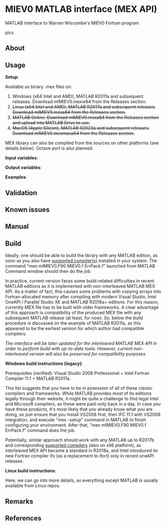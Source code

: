 # MIEV0 MATLAB interface (MEX API)
MATLAB interface to Warren Wiscombe's MIEV0 Fortran program

pics

## About

## Usage
**Setup**:

Available as binary .mex files on:
1. Windows (x64 Intel and AMD), MATLAB R2011a and subsequent releases. Download mlMIEV0.mexw64 from the Releases section.
2. ~~Linux (x64 Intel and AMD), MATLAB R2017a and subsequent releases. Download mlMIEV0.mexa64 from the Releases section.~~
3. ~~MATLAB Online. Download mlMIEV0.mexa64 from the Releases section and upload into MATLAB Drive to use.~~
4. ~~MacOS (Apple Silicon), MATLAB R2023a and subsequent releases. Download mlMIEV0.mexmaca64 from the Releases section.~~

MEX library can also be compiled from the sources on other platforms (see details below). Octave port is also planned.

**Input variables**:

**Output variables**:

**Examples**:

## Validation

## Known issues

## Manual

## Build
Ideally, one should be able to build the library with any MATLAB edition, as soon as you also have [supported compiler(s)](https://www.mathworks.com/support/requirements/previous-releases.html) installed in your system. The command "mex mlMIEV0.F90 MIEV0.f ErrPack.f" launched from MATLAB Command window should then do the job.

In practice, current version faces some build-related difficulties in recent MATLAB editions as it is implemented with non-interleaved MATLAB MEX API. As a matter of fact, this causes some problems with copying arrays into Fortran-allocated memory after compiling with modern Visual Studio, Intel OneAPI / Parallel Studio XE and MATLAB R2018a+ editions. For this reason, currently MEX file has to be built with older frameworks. A clear advantage of this approach is compatibility of the produced MEX file with any subsequent MATLAB release (at least, for now). So, below the build procedure is discussed on the example of MATLAB R2011a, as this appeared to be the earliest version for which author had compatible compilers. 

_The interface will be later updated for the interleaved MATLAB MEX API in order to perform build with up-to-date tools. However, current non-interleaved version will also be preserved for compatibility purposes._

**Windows build instructions (legacy)**:

Prerequisites (verified): Visual Studio 2008 Professional + Intel Fortran Compiler 11.1 + MATLAB R2011a. 

This list suggests that you have to be in posession of all of these classic compilers and frameworks. While MATLAB provides most of its editions legally through their website, it might be quite a challenge to find legal Intel and Microsoft compilers, as these were paid-only back in a day. In case you have these products, it's most likely that you already know what you are doing, so just ensure that you install VS2008 first, then IFC 11.1 with VS2008 integration, and execute "mex -setup" command in MATLAB to finish configuring your environment. After that, "mex mlMIEV0.F90 MIEV0.f ErrPack.f" command does the job.

Potentially, similar approach should work with any MATLAB up to R2017b  and corresponding [supported compilers](https://www.mathworks.com/support/requirements/previous-releases.html) (also on x86 platform), as interleaved MEX API became a standard in R2018a, and Intel introduced its new Fortran compiler ifx (as a replacement to ifort) only in recent oneAPI releases. 

**Linux build instructions**:

Here, we can go into more details, as everything except MATLAB is usually available from Linux repos.

## Remarks

## References

